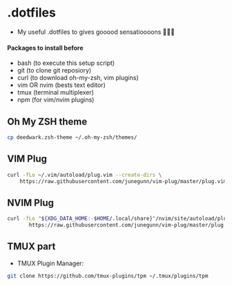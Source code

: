 # .dotfiles
- My useful .dotfiles to gives gooood sensatioooons 🎼🎶🎵

#### Packages to install before
- bash        (to execute this setup script)
- git         (to clone git reposiory)
- curl        (to download oh-my-zsh, vim plugins)
- vim OR nvim (bests text editor)
- tmux        (terminal multiplexer)
- npm         (for vim/nvim plugins)

## Oh My ZSH theme
```bash
cp deedwark.zsh-theme ~/.oh-my-zsh/themes/
```

## VIM Plug
```bash
curl -fLo ~/.vim/autoload/plug.vim --create-dirs \
    https://raw.githubusercontent.com/junegunn/vim-plug/master/plug.vim
```

## NVIM Plug
```bash
curl -fLo "${XDG_DATA_HOME:-$HOME/.local/share}"/nvim/site/autoload/plug.vim --create-dirs \
       https://raw.githubusercontent.com/junegunn/vim-plug/master/plug.vim
```

## TMUX part
- TMUX Plugin Manager:
```bash
git clone https://github.com/tmux-plugins/tpm ~/.tmux/plugins/tpm
```
